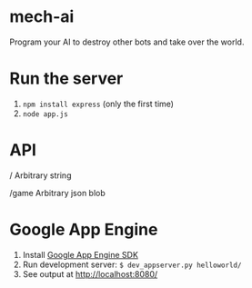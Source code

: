 # mech-ai

Program your AI to destroy other bots and take over the world.

# Run the server

1. `npm install express` (only the first time)
2. `node app.js`

# API

/
	Arbitrary string

/game
	Arbitrary json blob

# Google App Engine

1. Install [Google App Engine SDK](https://cloud.google.com/appengine/downloads)
2. Run development server: `$ dev_appserver.py helloworld/`
3. See output at [http://localhost:8080/](http://localhost:8080/)
